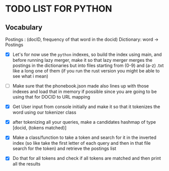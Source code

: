 # TODO LIST FOR PYTHON

## Vocabulary

Postings : (docID, frequency of that word in the docid)
Dictionary: word -> Postings

- [X] Let's for now use the `python` indexes, so build the index using main, and before running lazy merger, make it so that lazy merger merges the postings in the dictionaries but into files starting from (0-9) and (a-z) .txt like a long one of them (if you run the rust version you might be able to see what i mean)
- [ ] Make sure that the phonebook.json made also lines up with those indexes and load that in memory if possible since you are going to be using that for DOCID to URL mapping
- [X] Get User input from console initially and make it so that it tokenizes the word using our tokenizer class
- [X] after tokenizing all your queries, make a candidates hashmap of type [docid, (tokens matched)]
- [X] Make a class/function to take a token and search for it in the inverted index (so like take the first letter of each query and then in that file search for the token) and retrieve the postings list
- [X] Do that for all tokens and check if all tokens are matched and then print all the results

